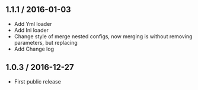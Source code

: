 1.1.1 / 2016-01-03
------------------

- Add Yml loader
- Add Ini loader
- Change style of merge nested configs, now merging is without removing parameters, but replacing
- Add Change log


1.0.3 / 2016-12-27
------------------

- First public release